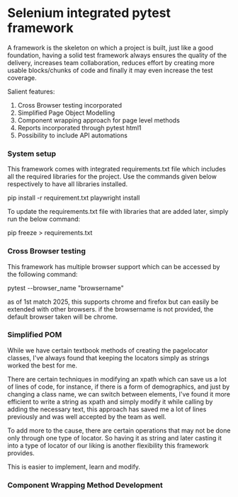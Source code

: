 # Selenium integrated pytest framework

A framework is the skeleton on which a project is built, just like a good foundation, having 
a solid test framework always ensures the quality of the delivery, increases team collaboration, reduces effort
by creating more usable blocks/chunks of code and finally it may even increase the test coverage.

Salient features:
1. Cross Browser testing incorporated
2. Simplified Page Object Modelling
3. Component wrapping approach for page level methods
4. Reports incorporated through pytest html1
5. Possibility to include API automations

### System setup

This framework comes with integrated requirements.txt file which includes all the required libraries for the project.
Use the commands given below respectively to have all libraries installed.

pip install -r requirement.txt
playwright install

To update the requirements.txt file with libraries that are added later, simply run the below command:

pip freeze > requirements.txt

### Cross Browser testing 

This framework has multiple browser support which can be accessed by the following command:

pytest --browser_name "browsername"

as of 1st match 2025, this supports chrome and firefox but can easily be extended with other browsers.
if the browsername is not provided, the default browser taken will be chrome.


### Simplified POM

While we have certain textbook methods of creating the pagelocator classes, I've always found that keeping the locators 
simply as strings worked the best for me.

There are certain techniques in modifying an xpath which can save us a lot of lines of code, for instance, if there is a
form of demographics, and just by changing a class name, we can switch between elements,
I've found it more efficient to write a string as xpath and simply modify it while calling by adding the necessary text, 
this approach has saved me a lot of lines previously and was well accepted by the team as well.

To add more to the cause, there are certain operations that may not be done only through one type of locator. So having it as
string and later casting it into a type of locator of our liking is another flexibility
this framework provides.

This is easier to implement, learn and modify.

### Component Wrapping Method Development

